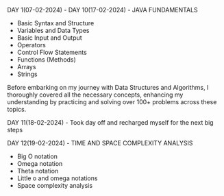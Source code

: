 

DAY 1(07-02-2024) - DAY 10(17-02-2024) - JAVA FUNDAMENTALS
- Basic Syntax and Structure
- Variables and Data Types
- Basic Input and Output
- Operators
- Control Flow Statements
- Functions (Methods)
- Arrays
- Strings
  
Before embarking on my journey with Data Structures and Algorithms, I thoroughly covered all the necessary concepts, 
enhancing my understanding by practicing and solving over 100+ problems across these topics.

DAY 11(18-02-2024) - Took day off and recharged myself for the next big steps

DAY 12(19-02-2024) - TIME AND SPACE COMPLEXITY ANALYSIS
- Big O notation
- Omega notation
- Theta notation
- Little o and omega notations
- Space complexity analysis
